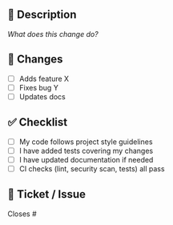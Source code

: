 ## 📄 Description

_What does this change do?_

## 🔢 Changes

- [ ] Adds feature X
- [ ] Fixes bug Y
- [ ] Updates docs

## ✅ Checklist

- [ ] My code follows project style guidelines
- [ ] I have added tests covering my changes
- [ ] I have updated documentation if needed
- [ ] CI checks (lint, security scan, tests) all pass

## 📌 Ticket / Issue

Closes #<issue-number>
